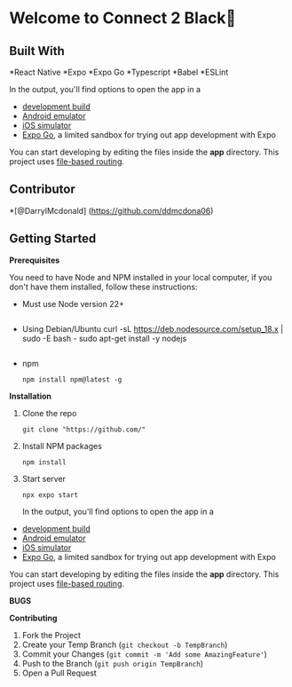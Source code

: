 # Welcome to Connect 2 Black👋


## Built With
   *React Native
   *Expo
   *Expo Go
   *Typescript
   *Babel
   *ESLint


In the output, you'll find options to open the app in a

- [development build](https://docs.expo.dev/develop/development-builds/introduction/)
- [Android emulator](https://docs.expo.dev/workflow/android-studio-emulator/)
- [iOS simulator](https://docs.expo.dev/workflow/ios-simulator/)
- [Expo Go](https://expo.dev/go), a limited sandbox for trying out app development with Expo

You can start developing by editing the files inside the **app** directory. This project uses [file-based routing](https://docs.expo.dev/router/introduction).


## Contributor

*[@DarrylMcdonald] (https://github.com/ddmcdona06)


## Getting Started

**Prerequisites**

You need to have Node and NPM installed in your local computer, if you don't have them installed, follow these instructions:
* Must use Node version 22+
  ```
* Using Debian/Ubuntu
curl -sL https://deb.nodesource.com/setup_18.x | sudo -E bash -
sudo apt-get install -y nodejs
  ```
* npm
  ```
  npm install npm@latest -g
  ```

**Installation**

1. Clone the repo
   ```
   git clone "https://github.com/"
   ```
2. Install NPM packages
   ```
   npm install
   ```
3. Start server
   ```
   npx expo start
   ```
   In the output, you'll find options to open the app in a

- [development build](https://docs.expo.dev/develop/development-builds/introduction/)
- [Android emulator](https://docs.expo.dev/workflow/android-studio-emulator/)
- [iOS simulator](https://docs.expo.dev/workflow/ios-simulator/)
- [Expo Go](https://expo.dev/go), a limited sandbox for trying out app development with Expo

You can start developing by editing the files inside the **app** directory. This project uses [file-based routing](https://docs.expo.dev/router/introduction).


**BUGS**

**Contributing**

1. Fork the Project
2. Create your Temp Branch (`git checkout -b TempBranch`)
3. Commit your Changes (`git commit -m 'Add some AmazingFeature'`)
4. Push to the Branch (`git push origin TempBranch`)
5. Open a Pull Request